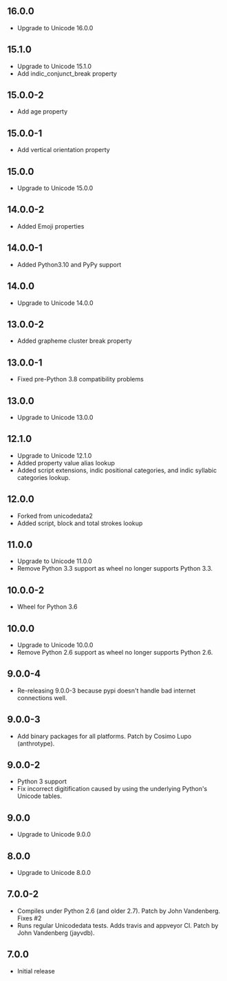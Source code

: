 ## 16.0.0
 - Upgrade to Unicode 16.0.0

## 15.1.0
 - Upgrade to Unicode 15.1.0
 - Add indic_conjunct_break property

## 15.0.0-2
 - Add age property

## 15.0.0-1
 - Add vertical orientation property

## 15.0.0
 - Upgrade to Unicode 15.0.0

## 14.0.0-2
 - Added Emoji properties
## 14.0.0-1
 - Added Python3.10 and PyPy support
## 14.0.0
 - Upgrade to Unicode 14.0.0
## 13.0.0-2
 - Added grapheme cluster break property

## 13.0.0-1
 - Fixed pre-Python 3.8 compatibility problems

## 13.0.0
 - Upgrade to Unicode 13.0.0

## 12.1.0
 - Upgrade to Unicode 12.1.0
 - Added property value alias lookup
 - Added script extensions, indic positional categories, and indic syllabic categories lookup.

## 12.0.0
 - Forked from unicodedata2
 - Added script, block and total strokes lookup

## 11.0.0
 - Upgrade to Unicode 11.0.0
 - Remove Python 3.3 support as wheel no longer supports Python 3.3.

## 10.0.0-2
 - Wheel for Python 3.6

## 10.0.0
 - Upgrade to Unicode 10.0.0
 - Remove Python 2.6 support as wheel no longer supports Python 2.6.

## 9.0.0-4
 - Re-releasing 9.0.0-3 because pypi doesn't handle bad internet connections well.

## 9.0.0-3
 - Add binary packages for all platforms. Patch by Cosimo Lupo (anthrotype).

## 9.0.0-2
 - Python 3 support
 - Fix incorrect digitification caused by using the underlying Python's Unicode tables.

## 9.0.0
 - Upgrade to Unicode 9.0.0

## 8.0.0
 - Upgrade to Unicode 8.0.0

## 7.0.0-2
 - Compiles under Python 2.6 (and older 2.7). Patch by John Vandenberg. Fixes #2
 - Runs regular Unicodedata tests. Adds travis and appveyor CI. Patch by John Vandenberg (jayvdb).

## 7.0.0
 - Initial release
